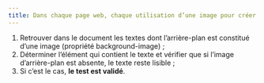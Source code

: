 ```yaml
---
title: Dans chaque page web, chaque utilisation d’une image pour créer une couleur de fond d’un élément susceptible de contenir du texte, via CSS (`background`, `background-image`), est-elle accompagnée d’une déclaration de couleur de fond (`background`, `background-color`), au moins, héritée d’un parent ?
---
```


1. Retrouver dans le document les textes dont l’arrière-plan est constitué d’une image (propriété background-image) ;
2. Déterminer l’élément qui contient le texte et vérifier que si l’image d’arrière-plan est absente, le texte reste lisible ;
3. Si c’est le cas, **le test est validé**.